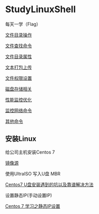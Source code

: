 # StudyLinuxShell
每天一学（Flag）

[文件目录操作](https://github.com/loaderlin/StudyLinuxShell/blob/shell-commands/%E6%96%87%E4%BB%B6%E7%9B%AE%E5%BD%95%E6%93%8D%E4%BD%9C.md)

[文件查找命令](https://github.com/loaderlin/StudyLinuxShell/blob/shell-commands/%E6%96%87%E4%BB%B6%E6%9F%A5%E6%89%BE%E5%91%BD%E4%BB%A4.md)

[文件目录属性](https://github.com/loaderlin/StudyLinuxShell/blob/shell-commands/%E6%96%87%E4%BB%B6%E7%9B%AE%E5%BD%95%E5%B1%9E%E6%80%A7.md)

[文本打包上传](https://github.com/loaderlin/StudyLinuxShell/blob/shell-commands/%E6%96%87%E4%BB%B6%E6%89%93%E5%8C%85%E4%B8%8A%E4%BC%A0%E4%B8%8B%E8%BD%BD.md)

[文件权限设置](https://github.com/loaderlin/StudyLinuxShell/blob/shell-commands/Linux%E6%96%87%E4%BB%B6%E6%9D%83%E9%99%90%E8%AE%BE%E7%BD%AE.md)

[磁盘存储相关](https://github.com/loaderlin/StudyLinuxShell/blob/shell-commands/Linux%E7%A3%81%E7%9B%98%E7%A9%BA%E9%97%B4.md)

[性能监控优化](https://github.com/loaderlin/StudyLinuxShell/blob/shell-commands/%E6%80%A7%E8%83%BD%E7%9B%91%E6%8E%A7%E4%BB%A5%E5%8F%8A%E4%BC%98%E5%8C%96%E5%91%BD%E4%BB%A4.md)

[监控网络命令](https://github.com/loaderlin/StudyLinuxShell/blob/shell-commands/%E7%BD%91%E7%BB%9C%E5%91%BD%E4%BB%A4.md)

[其他命令](https://github.com/loaderlin/StudyLinuxShell/blob/shell-commands/%E5%85%B6%E4%BB%96%E5%91%BD%E4%BB%A4.md)

## 安装Linux

给公司主机安装Centos 7 

[镜像源](https://mirrors.aliyun.com/centos/7/isos/x86_64/)

使用UltraISO 写入U盘 MBR

[Centos7 U盘安装遇到的坑以及靠谱解决方法](https://blog.csdn.net/c_cpp_csharp/article/details/80464690)

设置静态IP(手动设置IP)

[Centos 7 学习之静态IP设置](https://blog.csdn.net/johnnycode/article/details/40624403)